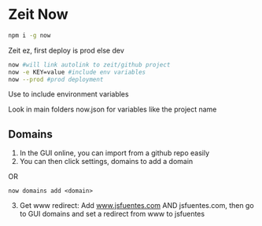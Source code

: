 # Zeit Now

```bash
npm i -g now
```

Zeit ez, first deploy is prod else dev

```bash
now #will link autolink to zeit/github project
now -e KEY=value #include env variables
now --prod #prod deployment
```

Use to include environment variables

Look in main folders now.json for variables like the project name

## Domains

1. In the GUI online, you can import from a github repo easily
2. You can then click settings, domains to add a domain

OR

```
now domains add <domain>
```

3. Get www redirect: Add www.jsfuentes.com AND jsfuentes.com, then go to GUI domains and set a redirect from www to jsfuentes



